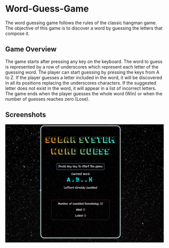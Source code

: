 # Word-Guess-Game

The word guessing game follows the rules of the classic hangman game. The objective of this game is to discover a word by guessing the letters that compose it.

## Game Overview

The game starts after pressing any key on the keyboard. The word to guess is represented by a row of underscores which represent each letter of the guessing word. The player can start guessing by pressing the keys from A to Z. If the player guesses a letter included in the word, it will be discovered in all its positions replacing the underscores characters. If the suggested letter does not exist in the word, it will appear in a list of incorrect letters. The game ends when the player guesses the whole word (Win) or when the number of guesses reaches zero (Lose).

## Screenshots
![](assets/images/game_screenshot.JPG)
